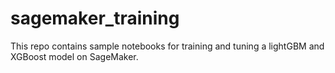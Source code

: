 # sagemaker_training

This repo contains sample notebooks for training and tuning a lightGBM and XGBoost model on SageMaker. 
